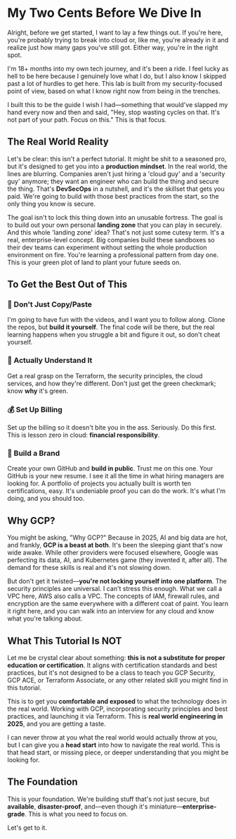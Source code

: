 # My Two Cents Before We Dive In

Alright, before we get started, I want to lay a few things out. If you're here, you're probably trying to break into cloud or, like me, you're already in it and realize just how many gaps you've still got. Either way, you're in the right spot.

I'm 18+ months into my own tech journey, and it's been a ride. I feel lucky as hell to be here because I genuinely love what I do, but I also know I skipped past a lot of hurdles to get here. This lab is built from my security-focused point of view, based on what I know right now from being in the trenches.

I built this to be the guide I wish I had—something that would've slapped my hand every now and then and said, "Hey, stop wasting cycles on that. It's not part of your path. Focus on this." This is that focus.

## The Real World Reality

Let's be clear: this isn't a perfect tutorial. It might be shit to a seasoned pro, but it's designed to get you into a **production mindset**. In the real world, the lines are blurring. Companies aren't just hiring a 'cloud guy' and a 'security guy' anymore; they want an engineer who can build the thing and secure the thing. That's **DevSecOps** in a nutshell, and it's the skillset that gets you paid. We're going to build with those best practices from the start, so the only thing you know is secure.

The goal isn't to lock this thing down into an unusable fortress. The goal is to build out your own personal **landing zone** that you can play in securely. And this whole 'landing zone' idea? That's not just some cutesy term. It's a real, enterprise-level concept. Big companies build these sandboxes so their dev teams can experiment without setting the whole production environment on fire. You're learning a professional pattern from day one. This is your green plot of land to plant your future seeds on.

## To Get the Best Out of This

### 🚫 Don't Just Copy/Paste
I'm going to have fun with the videos, and I want you to follow along. Clone the repos, but **build it yourself**. The final code will be there, but the real learning happens when you struggle a bit and figure it out, so don't cheat yourself.

### 🧠 Actually Understand It
Get a real grasp on the Terraform, the security principles, the cloud services, and how they're different. Don't just get the green checkmark; know **why** it's green.

### 💰 Set Up Billing
Set up the billing so it doesn't bite you in the ass. Seriously. Do this first. This is lesson zero in cloud: **financial responsibility**.

### 🌟 Build a Brand
Create your own GitHub and **build in public**. Trust me on this one. Your GitHub is your new resume. I see it all the time in what hiring managers are looking for. A portfolio of projects you actually built is worth ten certifications, easy. It's undeniable proof you can do the work. It's what I'm doing, and you should too.

## Why GCP?

You might be asking, "Why GCP?" Because in 2025, AI and big data are hot, and frankly, **GCP is a beast at both**. It's been the sleeping giant that's now wide awake. While other providers were focused elsewhere, Google was perfecting its data, AI, and Kubernetes game (they invented it, after all). The demand for these skills is real and it's not slowing down.

But don't get it twisted—**you're not locking yourself into one platform**. The security principles are universal. I can't stress this enough. What we call a VPC here, AWS also calls a VPC. The concepts of IAM, firewall rules, and encryption are the same everywhere with a different coat of paint. You learn it right here, and you can walk into an interview for any cloud and know what you're talking about.

## What This Tutorial Is NOT

Let me be crystal clear about something: **this is not a substitute for proper education or certification**. It aligns with certification standards and best practices, but it's not designed to be a class to teach you GCP Security, GCP ACE, or Terraform Associate, or any other related skill you might find in this tutorial.

This is to get you **comfortable and exposed** to what the technology does in the real world. Working with GCP, incorporating security principles and best practices, and launching it via Terraform. This is **real world engineering in 2025**, and you are getting a taste.

I can never throw at you what the real world would actually throw at you, but I can give you a **head start** into how to navigate the real world. This is that head start, or missing piece, or deeper understanding that you might be looking for.

## The Foundation

This is your foundation. We're building stuff that's not just secure, but **available**, **disaster-proof**, and—even though it's miniature—**enterprise-grade**. This is what you need to focus on. 

Let's get to it.